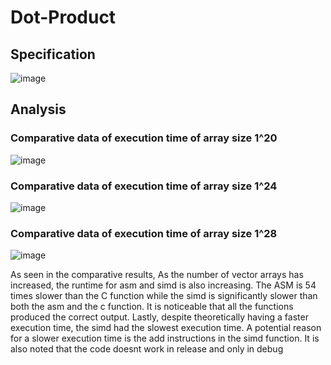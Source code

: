 # Dot-Product
## Specification
![image](https://github.com/mayksel/Dot-Product/assets/115066447/ac71dff3-0030-45ab-9ed7-fefc1315399c)

## Analysis

### Comparative data of execution time of array size 1^20
![image](https://github.com/mayksel/Dot-Product/assets/115066447/7a97c2ff-dfdc-4a8e-954b-e67fa808bb5f)

### Comparative data of execution time of array size 1^24
![image](https://github.com/mayksel/Dot-Product/assets/115066447/cc90f0a0-b623-4e62-8028-fbccbde2bff4)

### Comparative data of execution time of array size 1^28
![image](https://github.com/mayksel/Dot-Product/assets/115066447/fdac762e-1c67-46a1-87b9-af5aa1e71867)



As seen in the comparative results, As the number of vector arrays has increased, the runtime for asm and simd is also increasing. The ASM is 54 times slower than the C function while the simd is significantly slower than both the asm and the c function. It is noticeable that all the functions produced the correct output.  Lastly, despite theoretically having a faster execution time, the simd had the slowest execution time. A potential reason for a slower execution time is the add instructions in the simd function. It is also noted that  the code doesnt work in release and only in debug
